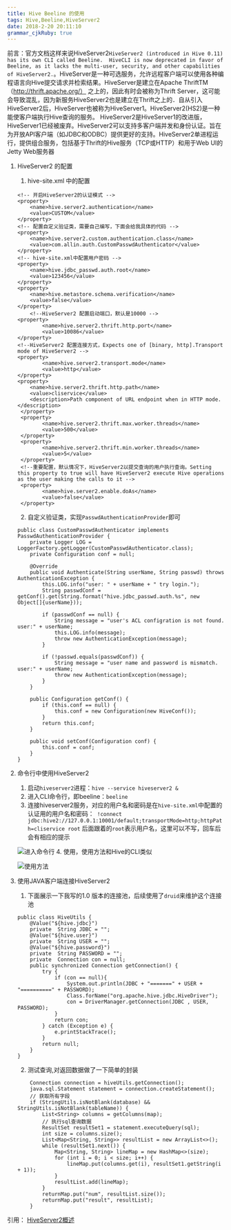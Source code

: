 ```yaml
---
title: Hive Beeline 的使用
tags: Hive,Beeline,HiveServer2
date: 2018-2-20 20:11:10
grammar_cjkRuby: true
---
```

前言：官方文档这样来说HiveServer2`HiveServer2 (introduced in Hive 0.11) has its own CLI called Beeline.  HiveCLI is now deprecated in favor of Beeline, as it lacks the multi-user, security, and other capabilities of HiveServer2.`。HiveServer是一种可选服务，允许远程客户端可以使用各种编程语言向Hive提交请求并检索结果。HiveServer是建立在Apache ThriftTM（http://thrift.apache.org/） 之上的，因此有时会被称为Thrift Server，这可能会导致混乱，因为新服务HiveServer2也是建立在Thrift之上的．自从引入HiveServer2后，HiveServer也被称为HiveServer1。HiveServer2(HS2)是一种能使客户端执行Hive查询的服务。 HiveServer2是HiveServer1的改进版，HiveServer1已经被废弃。HiveServer2可以支持多客户端并发和身份认证。旨在为开放API客户端（如JDBC和ODBC）提供更好的支持。HiveServer2单进程运行，提供组合服务，包括基于Thrift的Hive服务（TCP或HTTP）和用于Web UI的Jetty Web服务器

1. HiveServer2 的配置
	1. hive-site.xml 中的配置
	```
	<!-- 开启HiveServer2的认证模式 -->
	<property>
		<name>hive.server2.authentication</name>
		<value>CUSTOM</value>
	</property>
	<!-- 配置自定义验证类，需要自己编写，下面会给我具体的代码 -->
	<property>
		<name>hive.server2.custom.authentication.class</name>
		<value>com.allin.auth.CustomPasswdAuthenticator</value>
	</property>
	<!-- hive-site.xml中配置用户密码 -->
	<property>
		<name>hive.jdbc_passwd.auth.root</name>
		<value>123456</value>
	</property>
	<property>
		<name>hive.metastore.schema.verification</name>
		<value>false</value>
	</property>
		<!--HiveServer2 配置启动端口，默认是10000 -->
	<property>
			<name>hive.server2.thrift.http.port</name>
			<value>10086</value>
	</property>
	<!--HiveServer2 配置连接方式，Expects one of [binary, http].Transport mode of HiveServer2 -->
	<property>
			<name>hive.server2.transport.mode</name>
			<value>http</value>
	</property>
	<property>
		<name>hive.server2.thrift.http.path</name>
		<value>cliservice</value>
		<description>Path component of URL endpoint when in HTTP mode.</description>
	 </property>
	 <property>
			<name>hive.server2.thrift.max.worker.threads</name>
			<value>500</value>
	 </property>
	 <property>
			<name>hive.server2.thrift.min.worker.threads</name>
			<value>5</value>
	 </property>
	 <!--重要配置，默认情况下，HiveServer2以提交查询的用户执行查询。Setting this property to true will have HiveServer2 execute Hive operations as the user making the calls to it -->
	 <property>
			<name>hive.server2.enable.doAs</name>
			<value>false</value>
	 </property>
	```
	2. 自定义验证类，实现`PasswdAuthenticationProvider`即可
	```
	public class CustomPasswdAuthenticator implements PasswdAuthenticationProvider {
		private Logger LOG = LoggerFactory.getLogger(CustomPasswdAuthenticator.class);
		private Configuration conf = null;

		@Override
		public void Authenticate(String userName, String passwd) throws AuthenticationException {
			this.LOG.info("user: " + userName + " try login.");
			String passwdConf = getConf().get(String.format("hive.jdbc_passwd.auth.%s", new Object[]{userName}));

			if (passwdConf == null) {
				String message = "user's ACL configration is not found. user:" + userName;
				this.LOG.info(message);
				throw new AuthenticationException(message);
			}

			if (!passwd.equals(passwdConf)) {
				String message = "user name and password is mismatch. user:" + userName;
				throw new AuthenticationException(message);
			}
		}

		public Configuration getConf() {
			if (this.conf == null) {
				this.conf = new Configuration(new HiveConf());
			}
			return this.conf;
		}

		public void setConf(Configuration conf) {
			this.conf = conf;
		}
	}
	```
2. 命令行中使用HiveServer2
	 1. 启动`hiveserver2`进程：`hive --service hiveserver2 &`
	 2. 进入CLI命令行，即beeline：`beeline`
	 3. 连接hiveserver2服务，对应的用户名和密码是在`hive-site.xml`中配置的认证用的用户名和密码：` !connect jdbc:hive2://127.0.0.1:10001/default;transportMode=http;httpPath=cliservice root` 后面跟着的`root`表示用户名，这里可以不写，回车后会有相应的提示
	 
	 ![进入命令行][1]
	 4. 使用，使用方法和Hive的CLI类似
	
	 ![使用方法][2]

3. 使用JAVA客户端连接HiveServer2
	1. 下面展示一下我写的1.0 版本的连接池，后续使用了`druid`来维护这个连接池
	```
	public class HiveUtils {
		@Value("${hive.jdbc}")
		private  String JDBC = "";
		@Value("${hive.user}")
		private  String USER = "";
		@Value("${hive.password}")
		private  String PASSWORD = "";
		private  Connection con = null;
		public synchronized Connection getConnection() {
			try {
				if (con == null){
					System.out.println(JDBC + "=======" + USER + "==========" + PASSWORD);
					Class.forName("org.apache.hive.jdbc.HiveDriver");
					con = DriverManager.getConnection(JDBC , USER, PASSWORD);
				}
				return con;
			} catch (Exception e) {
				e.printStackTrace();
			}
			return null;
		}
	}
	```
	2. 测试查询,对返回数据做了一下简单的封装
	```
		Connection connection = hiveUtils.getConnection();
		java.sql.Statement statement = connection.createStatement();
		// 获取所有字段
		if (StringUtils.isNotBlank(database) && StringUtils.isNotBlank(tableName)) {
			List<String> columns = getColumns(map);
			// 执行sql查询数据
			ResultSet resultSet1 = statement.executeQuery(sql);
			int size = columns.size();
			List<Map<String, String>> resultList = new ArrayList<>();
			while (resultSet1.next()) {
				Map<String, String> lineMap = new HashMap<>(size);
				for (int i = 0; i < size; i++) {
					lineMap.put(columns.get(i), resultSet1.getString(i + 1));
				}
				resultList.add(lineMap);
			}
			returnMap.put("num", resultList.size());
			returnMap.put("result", resultList);
		}
	```


引用：
[HiveServer2概述][3]


  [1]: http://ov138d8j2.bkt.clouddn.com/2018/3/21/2018-03-21_092547.png "命令行使用HiveServer2"
  [2]: http://ov138d8j2.bkt.clouddn.com/2018/3/21/2018-03-21_101731.png "使用方法"
  [3]: https://www.cnblogs.com/xiaozhang123/p/7310980.html